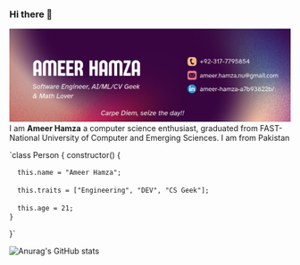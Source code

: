 ### Hi there 👋

![coverphoto](https://github.com/ItzAmeerHamza/ItzAmeerHamza/blob/main/coverphoto.png)
<br />
I am __Ameer Hamza__ a computer science enthusiast, graduated from FAST-National University of Computer and Emerging Sciences. I am from Pakistan

  `class Person {
    constructor() {

      this.name = "Ameer Hamza";

      this.traits = ["Engineering", "DEV", "CS Geek"];

      this.age = 21;                                                      
    }
   }`
 
 ![Anurag's GitHub stats](https://github-readme-stats.vercel.app/api?username=ItzAmeerHamza&show_icons=true&theme=radical)
 
<!--
**ItzAmeerHamza/ItzAmeerHamza** is a ✨ _special_ ✨ repository because its `README.md` (this file) appears on your GitHub profile.


Here are some ideas to get you started:

- 🔭 I’m currently working on ...
- 🌱 I’m currently learning ...
- 👯 I’m looking to collaborate on ...
- 🤔 I’m looking for help with ...
- 💬 Ask me about ...
- 📫 How to reach me: ...
- 😄 Pronouns: ...
- ⚡ Fun fact: ...
-->
